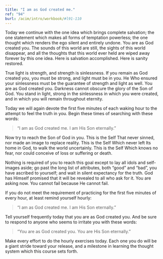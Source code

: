 ```yaml
---
title: "I am as God created me."
ref: "94"
burl: /acim/intro/workbook/#l91-110
---
```


Today we continue with the one idea which brings complete salvation; the
one statement which makes all forms of temptation powerless; the one
thought which renders the ego silent and entirely undone. You are as God
created you. The sounds of this world are still, the sights of this
world disappear, and all the thoughts that this world ever held are
wiped away forever by this one idea. Here is salvation accomplished.
Here is sanity restored.

True light is strength, and strength is sinlessness. If you remain as
God created you, you must be strong, and light must be in you. He Who
ensured your sinlessness must be the guarantee of strength and light as
well. You are as God created you. Darkness cannot obscure the glory of
the Son of God. You stand in light, strong in the sinlessness in which
you were created, and in which you will remain throughout eternity.

Today we will again devote the first five minutes of each waking hour to
the attempt to feel the truth in you. Begin these times of searching
with these words:

> “I am as God created me.
> I am His Son eternally.”

Now try to reach the Son of God in you. This is the Self That never
sinned, nor made an image to replace reality. This is the Self Which
never left Its home in God, to walk the world uncertainly. This is the
Self Which knows no fear, nor could conceive of loss or suffering or
death.

Nothing is required of you to reach this goal except to lay all idols
and self-images aside; go past the long list of attributes, both “good”
and “bad”, you have ascribed to yourself; and wait in silent expectancy
for the truth. God has Himself promised that it will be revealed to all
who ask for it. You are asking now. You cannot fail because He cannot
fail.

If you do not meet the requirement of practicing for the first five
minutes of every hour, at least remind yourself hourly:

> “I am as God created me.
> I am His Son eternally.”

Tell yourself frequently today that you are as God created you. And be
sure to respond to anyone who seems to irritate you with these words:

> “You are as God created you.
> You are His Son eternally.”

Make every effort to do the hourly exercises today. Each one you do will
be a giant stride toward your release, and a milestone in learning the
thought system which this course sets forth.

